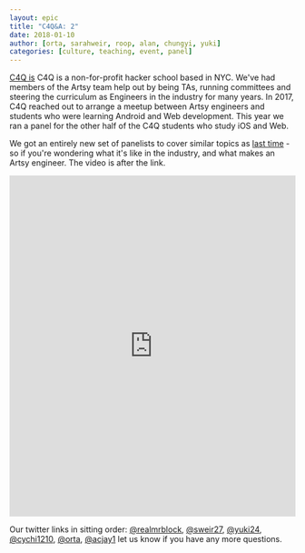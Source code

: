 ```yaml
---
layout: epic
title: "C4Q&A: 2"
date: 2018-01-10
author: [orta, sarahweir, roop, alan, chungyi, yuki]
categories: [culture, teaching, event, panel]
---
```


[C4Q is](https://www.c4q.nyc) C4Q is a non-for-profit hacker school based in NYC. We've had members of the Artsy team help out by being TAs, running committees and steering the curriculum as Engineers in the industry for many years. In 2017, C4Q reached out to arrange a meetup between Artsy engineers and students who were learning Android and Web development. This year we ran a panel for the other half of the C4Q students who study iOS and Web.

We got an entirely new set of panelists to cover similar topics as [last time](/blog/2017/10/10/C4Q-QandA/) - so if you're wondering
what it's like in the industry, and what makes an Artsy engineer. The video is after the link.

<!-- more -->

<center>
<iframe width='100%' height='600' src='https://www.youtube.com/embed/pp0vNokDzaQ' frameborder='0' allowfullscreen></iframe>
</center>

Our twitter links in sitting order: [@realmrblock](https://twitter.com/realmrblock), [@sweir27](https://twitter.com/sweir27), [@yuki24](https://twitter.com/yuki24), [@cychi1210](https://twitter.com/cychi1210), [@orta](https://twitter.com/orta), [@acjay1](https://twitter.com/acjay1) let us know if you have any more questions.
